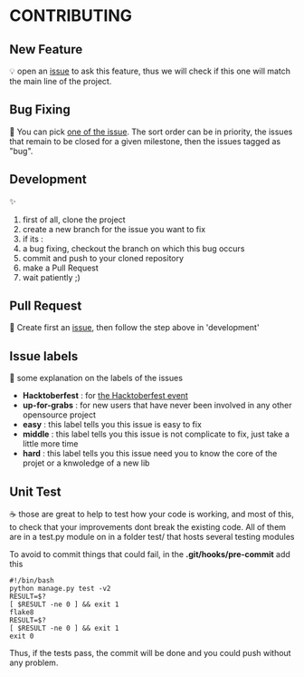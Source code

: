 # CONTRIBUTING

New Feature
-----------

:bulb: open an [issue](https://github.com/foxmask/django-th/issues/new
) to ask this feature, thus we will check if this one will match the main line of the project.


Bug Fixing
-----------

:bug: You can pick [one of the issue](https://github.com/foxmask/django-th/issues). The sort order can be in priority, the issues that remain to be closed for a given milestone, then the issues tagged as "bug".


Development
-----------

:sparkles:

1. first of all, clone the project
1. create a new branch for the issue you want to fix
1. if its :
 1. a bug fixing, checkout the branch on which this bug occurs
1. commit and push to your cloned repository
1. make a Pull Request
1. wait patiently ;)


Pull Request
-----------

:gift: Create first an [issue](https://github.com/foxmask/django-th/issues/new), then follow the step above in 'development' 

Issue labels
-----------
:snake: some explanation on the labels of the issues

* **Hacktoberfest** : for [the Hacktoberfest event](https://hacktoberfest.digitalocean.com)
* **up-for-grabs** : for new users that have never been involved in any other opensource project
* **easy** : this label tells you this issue is easy to fix
* **middle** : this label tells you this issue is not complicate to fix, just take a little more time
* **hard** : this label tells you this issue need you to know the core of the projet or a knwoledge of a new lib

Unit Test
-----------

:coffee: those are great to help to test how your code is working, and most of this, to check that your improvements dont break the existing code.
All of them are in a test.py module on in a folder test/ that hosts several testing modules

To avoid to commit things that could fail, in the **.git/hooks/pre-commit** add this

```shell
#!/bin/bash
python manage.py test -v2
RESULT=$?
[ $RESULT -ne 0 ] && exit 1
flake8
RESULT=$?
[ $RESULT -ne 0 ] && exit 1
exit 0
```

Thus, if the tests pass, the commit will be done and you could push without any problem.
